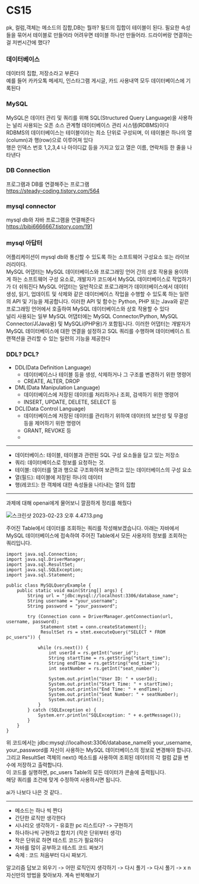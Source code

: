 # CS15

pk, 컬럼,객체는 메소드의 집합,DB는 뭘까? 필드의 집합이 테이블이 된다. 필요한 속성들을 묶어서 테이블로 만들어라
어려우면 테이블 하나만 만들어라.
드라이버랑 연결하는걸 저번시간에 했다?

### 데이터베이스
데이터의 집합, 저장소라고 부른다  
예를 들어 카카오톡 메세지, 인스타그램 게시글, 카드 사용내역 모두 데이터베이스에 기록된다

### MySQL
MySQL은 데이터 관리 및 쿼리를 위해 SQL(Structured Query Language)을 사용하는 널리 사용되는 오픈 소스 관계형 데이터베이스 관리 시스템(RDBMS)이다  
RDBMS의 데이터베이스는 테이블이라는 최소 단위로 구성되며, 이 테이블은 하나의 열(column)과 행(row)으로 이루어져 있다  
행은 인덱스 번호 1,2,3,4 나 아이디값 등을 가지고 있고 열은 이름, 연락처등 한 줄을 나타낸다  

### DB Connection
프로그램과 DB를 연결해주는 프로그램  
https://steady-coding.tistory.com/564

### mysql connector
mysql db와 자바 프로그램을 연결해준다  
https://bibi6666667.tistory.com/191

### mysql 아답터
어플리케이션이 mysql db와 통신할 수 있도록 하는 소프트웨어 구성요소 또는 라이브러리이다.  
MySQL 어댑터는 MySQL 데이터베이스와 프로그래밍 언어 간의 상호 작용을 용이하게 하는 소프트웨어 구성 요소로, 개발자가 코드에서 MySQL 데이터베이스로 작업하기가 더 쉬워진다
MySQL 어댑터는 일반적으로 프로그래머가 데이터베이스에서 데이터 생성, 읽기, 업데이트 및 삭제와 같은 데이터베이스 작업을 수행할 수 있도록 하는 일련의 API 및 기능을 제공합니다. 이러한 API 및 함수는 Python, PHP 또는 Java와 같은 프로그래밍 언어에서 호출하여 MySQL 데이터베이스와 상호 작용할 수 있다  
널리 사용되는 일부 MySQL 어댑터에는 MySQL Connector/Python, MySQL Connector/J(Java용) 및 MySQLi(PHP용)가 포함됩니다. 이러한 어댑터는 개발자가 MySQL 데이터베이스에 대한 연결을 설정하고 SQL 쿼리를 수행하며 데이터베이스 트랜잭션을 관리할 수 있는 일련의 기능을 제공한다  


### DDL? DCL?
- DDL(Data Definition Language)	
  - 데이터베이스나 테이블 등을 생성, 삭제하거나 그 구조를 변경하기 위한 명령어	
  - CREATE, ALTER, DROP
- DML(Data Manipulation Language)	
  - 데이터베이스에 저장된 데이터를 처리하거나 조회, 검색하기 위한 명령어	
  - INSERT, UPDATE, DELETE, SELECT 등
- DCL(Data Control Language)	
  - 데이터베이스에 저장된 데이터를 관리하기 위하여 데이터의 보안성 및 무결성 등을 제어하기 위한 명령어	
  - GRANT, REVOKE 등
  - 
----

- 데이터베이스: 테이블, 테이블과 관련된 SQL 구성 요소들을 담고 있는 저장소
- 쿼리: 데이터베이스로 정보를 요청하는 것.
- 테이블: 데이터를 열과 행으로 구조화하여 보관하고 있는 데이터베이스의 구성 요소
- 열(필드): 테이블에 저장된 하나의 데이터
- 행(레코드): 한 객체에 대한 속성들을 나타내는 열의 집합

---

과제에 대해 openai에게 물어보니 깔끔하게 정리를 해줬다  

![스크린샷 2023-02-23 오후 4.47.13.png](..%2F..%2F..%2F..%2Fvar%2Ffolders%2F4k%2F50jw2vv566z5wxd0z6rf1sgw0000gn%2FT%2FTemporaryItems%2FNSIRD_screencaptureui_KfNnff%2F%EC%8A%A4%ED%81%AC%EB%A6%B0%EC%83%B7%202023-02-23%20%EC%98%A4%ED%9B%84%204.47.13.png)  

주어진 Table에서 데이터를 조회하는 쿼리를 작성해보겠습니다.
아래는 자바에서 MySQL 데이터베이스에 접속하여 주어진 Table에서 모든 사용자의 정보를 조회하는 쿼리입니다.  

```
import java.sql.Connection;
import java.sql.DriverManager;
import java.sql.ResultSet;
import java.sql.SQLException;
import java.sql.Statement;

public class MySQLQueryExample {
    public static void main(String[] args) {
        String url = "jdbc:mysql://localhost:3306/database_name";
        String username = "your_username";
        String password = "your_password";

        try (Connection conn = DriverManager.getConnection(url, username, password);
             Statement stmt = conn.createStatement();
             ResultSet rs = stmt.executeQuery("SELECT * FROM pc_users")) {

            while (rs.next()) {
                int userId = rs.getInt("user_id");
                String startTime = rs.getString("start_time");
                String endTime = rs.getString("end_time");
                int seatNumber = rs.getInt("seat_number");

                System.out.println("User ID: " + userId);
                System.out.println("Start Time: " + startTime);
                System.out.println("End Time: " + endTime);
                System.out.println("Seat Number: " + seatNumber);
                System.out.println();
            }
        } catch (SQLException e) {
            System.err.println("SQLException: " + e.getMessage());
        }
    }
}

```

위 코드에서는 jdbc:mysql://localhost:3306/database_name와 your_username, your_password를 자신이 사용하는 MySQL 데이터베이스의 정보로 변경해야 합니다.  
그리고 ResultSet 객체의 next() 메소드를 사용하여 조회된 데이터의 각 컬럼 값을 변수에 저장하고 출력합니다.  
이 코드를 실행하면, pc_users Table의 모든 데이터가 콘솔에 출력됩니다.  
해당 쿼리를 조건에 맞게 수정하여 사용하시면 됩니다.
  

ai가 나보다 나은 것 같다..

  
  
  
-----
  


- 메소드는 하나 씩 짠다
- 간단한 로직만 생각한다
- 시나리오 생각하기 - 유효한 pc 리스트다? -> 구현하기
- 하나하나씩 구현하고 합치기 (작은 단위부터 생각)
- 작은 단위로 하면 테스트 코드가 필요하다
- 자바를 많이 공부하고 테스트 코드 짜보기
- 숙제 : 코드 처음부터 다시 짜보기. 
  
알고리즘 답보고 외우기 -> 어떤 로직인지 생각하기 -> 다시 풀기 -> 다시 풀기 -> x n
자신만의 방법을 찾아보자.
계속 반복해보기
